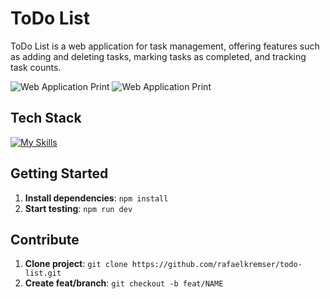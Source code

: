 # ToDo List

ToDo List is a web application for task management, offering features such as adding and deleting tasks, marking tasks as completed, and tracking task counts.

![Web Application Print](https://i.imgur.com/mfoTIdF.png)
![Web Application Print](https://i.imgur.com/j3Yweiv.png)

## Tech Stack

[![My Skills](https://skillicons.dev/icons?i=ts,react,vite)](https://skillicons.dev)

## Getting Started

1. **Install dependencies**: `npm install`
3. **Start testing**: `npm run dev`

## Contribute

1. **Clone project**: `git clone https://github.com/rafaelkremser/todo-list.git`
2. **Create feat/branch**: `git checkout -b feat/NAME`